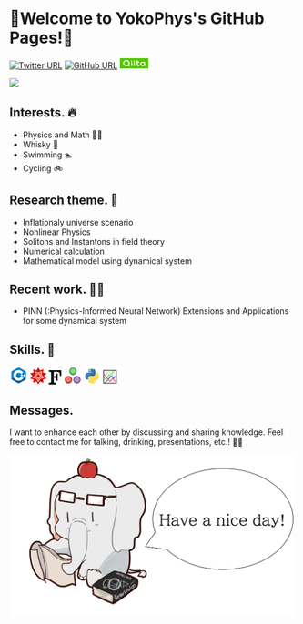 # 🐘Welcome to YokoPhys's GitHub Pages!🐘



[![Twitter URL](https://img.shields.io/twitter/url/https/twitter.com/hrt_ykym.svg?style=social&label=Follow:%20%40hrt_ykym)](https://twitter.com/hrt_ykym)
[![GitHub URL](https://img.shields.io/badge/GitHub--lightgrey.svg?logo=github&amp;style=social&label=Follow:%20%40YokoPhys-h)](https://github.com/YokoPhys-h)
[![Qiita](image/qiita.png)](https://qiita.com/YokoPhys-h)

![](https://github-readme-stats.vercel.app/api?username=YokoPhys-h&count_private=true&show_icons=true&theme=dracula)

## Interests. 🔥
- Physics and Math 👨‍🎓
- Whisky 🥃
- Swimming 🏊
- Cycling 🚲

## Research theme. 🔎
- Inflationaly universe scenario
- Nonlinear Physics
- Solitons and Instantons in field theory
- Numerical calculation
- Mathematical model using dynamical system

## Recent work. 👨‍🔬
- PINN (:Physics-Informed Neural Network) Extensions and Applications for some dynamical system


## Skills. 💪
[![cpp](image/cpp.png)](https://en.wikipedia.org/wiki/C%2B%2B)
[![mathematica](image/mathematica.png)](https://www.wolfram.com/)
[![fortran](image/fortran.png)](https://en.wikipedia.org/wiki/Fortran)
[![julia](image/julia.png)](https://julialang.org/)
[![python](image/python.png)](https://www.python.org/)
[![gnuplot](image/gnuplot.png)](http://www.gnuplot.info/)

## Messages.
I want to enhance each other by discussing and sharing knowledge. Feel free to contact me for talking, drinking, presentations, etc.! 👀👀

<img src=image/sozai1.png alt=icon2 width="500">
